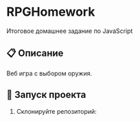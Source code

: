 # RPGHomework
Итоговое домашнее задание по JavaScript

## 📋 Описание
Веб игра с выбором оружия.

## 🚀 Запуск проекта
1. Склонируйте репозиторий:  
   ```bash https://github.com/dnm-emu/RPGHomework/tree/main/RPG.git
